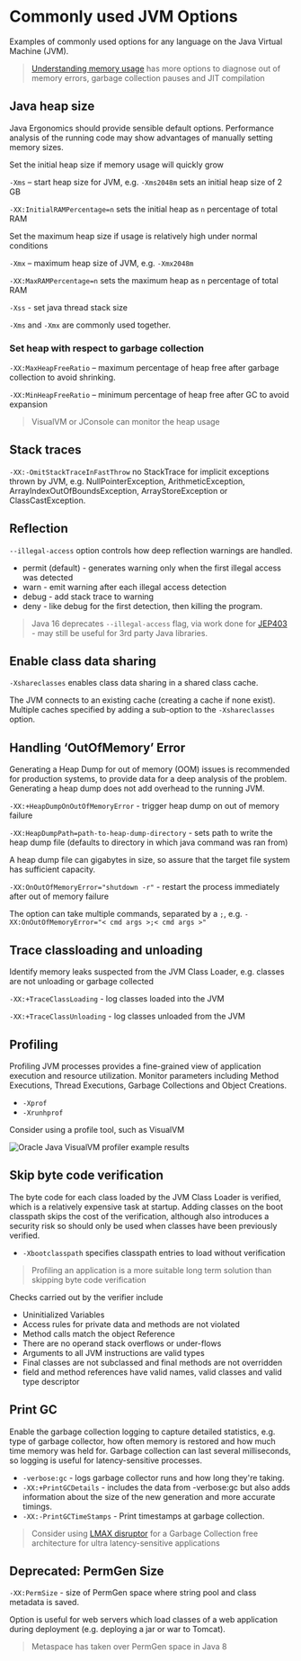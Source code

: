# Commonly used JVM Options

Examples of commonly used options for any language on the Java Virtual Machine (JVM).

> [Understanding memory usage](understanding-memory-usage.md) has more options to diagnose out of memory errors, garbage collection pauses and JIT compilation


## Java heap size

Java Ergonomics should provide sensible default options.  Performance analysis of the running code may show advantages of manually setting memory sizes.

Set the initial heap size if memory usage will quickly grow

`-Xms` – start heap size for JVM, e.g. `-Xms2048m` sets an initial heap size of 2 GB

`-XX:InitialRAMPercentage=n` sets the initial heap as `n` percentage of total RAM

Set the maximum heap size if usage is relatively high under normal conditions

`-Xmx` – maximum heap size of JVM, e.g. `-Xmx2048m`

`-XX:MaxRAMPercentage=n` sets the maximum heap as `n` percentage of total RAM

`-Xss` - set java thread stack size

`-Xms` and `-Xmx` are commonly used together.

<!-- TODO: JVM options: example JVM thread stack size -->

### Set heap with respect to garbage collection

`-XX:MaxHeapFreeRatio` – maximum percentage of heap free after garbage collection to avoid shrinking.

`-XX:MinHeapFreeRatio` – minimum percentage of heap free after GC to avoid expansion

> VisualVM or JConsole can monitor the heap usage


## Stack traces

`-XX:-OmitStackTraceInFastThrow` no StackTrace for implicit exceptions thrown by JVM, e.g. NullPointerException, ArithmeticException, ArrayIndexOutOfBoundsException, ArrayStoreException or ClassCastException.


## Reflection

`--illegal-access` option controls how deep reflection warnings are handled.

* permit (default) - generates warning only when the first illegal access was detected
* warn - emit warning after each illegal access detection
* debug - add stack trace to warning
* deny - like debug for the first detection, then killing the program.

> Java 16 deprecates `--illegal-access` flag, via work done for [JEP403](https://openjdk.java.net/jeps/403) - may still be useful for 3rd party Java libraries.


## Enable class data sharing

`-Xshareclasses` enables class data sharing in a shared class cache.

The JVM connects to an existing cache (creating a cache if none exist). Multiple caches specified by adding a sub-option to the `-Xshareclasses` option.


## Handling ‘OutOfMemory’ Error

Generating a Heap Dump for out of memory (OOM) issues is recommended for production systems, to provide data for a deep analysis of the problem.  Generating a heap dump does not add overhead to the running JVM.

`-XX:+HeapDumpOnOutOfMemoryError` - trigger heap dump on out of memory failure

`-XX:HeapDumpPath=path-to-heap-dump-directory` - sets path to write the heap dump file (defaults to directory in which java command was ran from)

A heap dump file can gigabytes in size, so assure that the target file system has sufficient capacity.

`-XX:OnOutOfMemoryError="shutdown -r"` - restart the process immediately after out of memory failure

The option can take multiple commands, separated by a `;`, e.g. `-XX:OnOutOfMemoryError="< cmd args >;< cmd args >"`


## Trace classloading and unloading

Identify memory leaks suspected from the JVM Class Loader, e.g. classes are not unloading or garbage collected

`-XX:+TraceClassLoading`  - log classes loaded into the JVM

`-XX:+TraceClassUnloading` - log classes unloaded from the JVM


## Profiling

Profiling JVM processes provides a fine-grained view of application execution and resource utilization. Monitor parameters including Method Executions, Thread Executions, Garbage Collections and Object Creations.

* `-Xprof`
* `-Xrunhprof`

Consider using a profile tool, such as VisualVM

![Oracle Java VisualVM profiler example results](https://docs.oracle.com/javase/8/docs/technotes/guides/visualvm/images/profiler-memory.png)


## Skip byte code verification

The byte code for each class loaded by the JVM Class Loader is verified, which is a relatively expensive task at startup. Adding classes on the boot classpath skips the cost of the verification, although also introduces a security risk so should only be used when classes have been previously verified.

* `-Xbootclasspath` specifies classpath entries to load without verification

> Profiling an application is a more suitable long term solution than skipping byte code verification

Checks carried out by the verifier include

* Uninitialized Variables
* Access rules for private data and methods are not violated
* Method calls match the object Reference
* There are no operand stack overflows or under-flows
* Arguments to all JVM instructions are valid types
* Final classes are not subclassed and final methods are not overridden
* field and method references have valid names, valid classes and valid type descriptor


## Print GC

Enable the garbage collection logging to capture detailed statistics, e.g. type of garbage collector, how often memory is restored and how much time memory was held for. Garbage collection can last several milliseconds, so logging is useful for latency-sensitive processes.

* `-verbose:gc` - logs garbage collector runs and how long they're taking.
* `-XX:+PrintGCDetails` - includes the data from -verbose:gc but also adds information about the size of the new generation and more accurate timings.
* `-XX:-PrintGCTimeStamps` - Print timestamps at garbage collection.

> Consider using [LMAX disruptor](https://lmax-exchange.github.io/disruptor/) for a Garbage Collection free architecture for ultra latency-sensitive applications


## Deprecated: PermGen Size

`-XX:PermSize` - size of PermGen space where string pool and class metadata is saved.

Option is useful for web servers which load classes of a web application during deployment (e.g. deploying a jar or war to Tomcat).

> Metaspace has taken over PermGen space in Java 8
